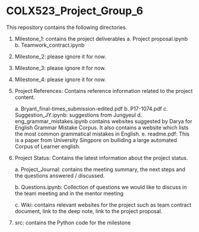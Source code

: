 # COLX523_Project_Group_6

This repository contains the following directories.

1) Milestone_1: contains the project deliverables 
   a. Project proposal.ipynb 
   b. Teamwork_contract.ipynb

2) Milestone_2: please ignore it for now.

3) Milestone_3: please ignore it for now.

4) Milestone_4: please ignore it for now.

5) Project References: Contains reference information related to the project content.

    a. Bryant_final-times_submission-edited.pdf 
    b. P17-1074.pdf
    c. Suggestion_JY.ipynb: suggestions from Jungyeul
    d. eng_grammar_mistakes.ipynb contains websites suggested by Darya for English Grammar Mistake Corpus. It also contains a website which lists the most common grammatical mistakes in English.
    e. readme.pdf: This is a paper from University Singpore on builiding a large automated Corpus of Learner english.
    
6) Project Status: Contains the latest information about the project status.

    a. Project_Journal: contains the meeting summary, the next steps and the questions answered / discussed.

    b. Questions.ipynb: Collection of questions we would like to discuss in the team meeting and in the mentor meeting
    
    c. Wiki: contains relevant websites for the project such as team contract document, link to the deep note, link to the project proposal.
    
  7) src: contains the Python code for the milestone 
